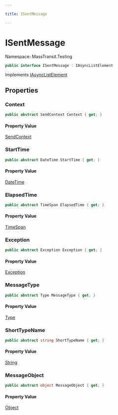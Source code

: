 ```yaml
---

title: ISentMessage

---
```


# ISentMessage

Namespace: MassTransit.Testing

```csharp
public interface ISentMessage : IAsyncListElement
```

Implements [IAsyncListElement](../masstransit-testing/iasynclistelement)

## Properties

### **Context**

```csharp
public abstract SendContext Context { get; }
```

#### Property Value

[SendContext](../../masstransit-abstractions/masstransit/sendcontext)<br/>

### **StartTime**

```csharp
public abstract DateTime StartTime { get; }
```

#### Property Value

[DateTime](https://learn.microsoft.com/en-us/dotnet/api/system.datetime)<br/>

### **ElapsedTime**

```csharp
public abstract TimeSpan ElapsedTime { get; }
```

#### Property Value

[TimeSpan](https://learn.microsoft.com/en-us/dotnet/api/system.timespan)<br/>

### **Exception**

```csharp
public abstract Exception Exception { get; }
```

#### Property Value

[Exception](https://learn.microsoft.com/en-us/dotnet/api/system.exception)<br/>

### **MessageType**

```csharp
public abstract Type MessageType { get; }
```

#### Property Value

[Type](https://learn.microsoft.com/en-us/dotnet/api/system.type)<br/>

### **ShortTypeName**

```csharp
public abstract string ShortTypeName { get; }
```

#### Property Value

[String](https://learn.microsoft.com/en-us/dotnet/api/system.string)<br/>

### **MessageObject**

```csharp
public abstract object MessageObject { get; }
```

#### Property Value

[Object](https://learn.microsoft.com/en-us/dotnet/api/system.object)<br/>
